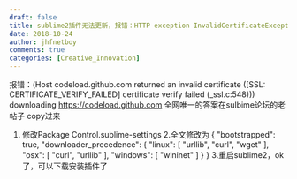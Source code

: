 ```yaml
---
draft: false
title: sublime2插件无法更新，报错：HTTP exception InvalidCertificateException
date: 2018-10-24
author: jhfnetboy
comments: true
categories: [Creative_Innovation]
---
```

报错：(Host codeload.github.com returned an invalid certificate ([SSL: CERTIFICATE_VERIFY_FAILED] certificate verify failed (_ssl.c:548))) downloading https://codeload.github.com
全网唯一的答案在sulbime论坛的老帖子
copy过来
1. 修改Package Control.sublime-settings
2.全文修改为
{
	"bootstrapped": true,
	"downloader_precedence":
	{
		"linux":
		[
			"urllib",
			"curl",
			"wget"
		],
		"osx":
		[
			"curl",
			"urllib"
		],
		"windows":
		[
			"wininet"
		]
	}
}
3.重启sublime2，ok了，可以下载安装插件了
